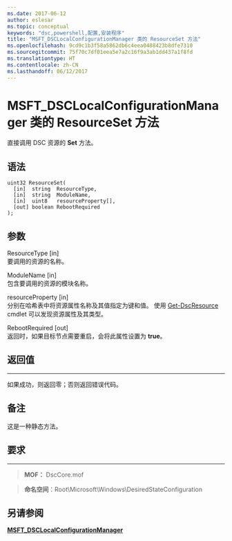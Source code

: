 ```yaml
---
ms.date: 2017-06-12
author: eslesar
ms.topic: conceptual
keywords: "dsc,powershell,配置,安装程序"
title: "MSFT_DSCLocalConfigurationManager 类的 ResourceSet 方法"
ms.openlocfilehash: 9cd9c1b3f58a5862db6c4eea0488423b8dfe7310
ms.sourcegitcommit: 75f70c7df01eea5e7a2c16f9a3ab1dd437a1f8fd
ms.translationtype: HT
ms.contentlocale: zh-CN
ms.lasthandoff: 06/12/2017
---
```

<a id="resourceset-method-of-the-msftdsclocalconfigurationmanager-class" class="xliff"></a>
# MSFT_DSCLocalConfigurationManager 类的 ResourceSet 方法

直接调用 DSC 资源的 **Set** 方法。

<a id="syntax" class="xliff"></a>
语法
------

```mof
uint32 ResourceSet(
  [in]  string  ResourceType,
  [in]  string  ModuleName,
  [in]  uint8   resourceProperty[],
  [out] boolean RebootRequired
);
```

<a id="parameters" class="xliff"></a>
参数
----------

ResourceType \[in\]  
要调用的资源的名称。

ModuleName \[in\]  
包含要调用的资源的模块名称。

resourceProperty \[in\]  
分别在哈希表中将资源属性名称及其值指定为键和值。 使用 [Get-DscResource](https://technet.microsoft.com/en-us/library/dn521625.aspx) cmdlet 可以发现资源属性及其类型。

RebootRequired \[out\]  
返回时，如果目标节点需要重启，会将此属性设置为 **true**。

<a id="return-value" class="xliff"></a>
## 返回值
------------

如果成功，则返回零；否则返回错误代码。

<a id="remarks" class="xliff"></a>
## 备注

这是一种静态方法。

<a id="requirements" class="xliff"></a>
## 要求
------------
>**MOF：** DscCore.mof

>**命名空间**：Root\Microsoft\Windows\DesiredStateConfiguration


<a id="see-also" class="xliff"></a>
## 另请参阅


[**MSFT_DSCLocalConfigurationManager**](msft-dsclocalconfigurationmanager.md)

 

 



